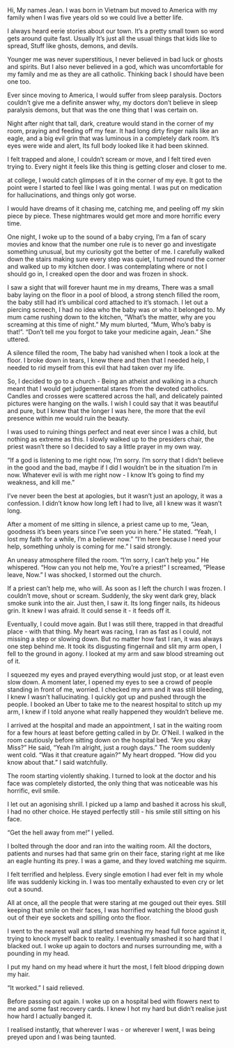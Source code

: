 Hi, My names Jean. I was born in Vietnam but moved to America with my family when I was five years old so we could live a better life.

I always heard eerie stories about our town. It’s a pretty small town so word gets around quite fast. Usually It’s just all the usual things that kids like to spread, Stuff like ghosts, demons, and devils.

Younger me was never superstitious, I never believed in bad luck or ghosts and spirits. But I also never believed in a god, which was uncomfortable for my family and me as they are all catholic. Thinking back I should have been one too.

Ever since moving to America, I would suffer from sleep paralysis. Doctors couldn’t give me a definite answer why, my doctors don’t believe in sleep paralysis demons, but that was the one thing that I was certain on.

Night after night that tall, dark, creature would stand in the corner of my room, praying and feeding off my fear. It had long dirty finger nails like an eagle, and a big evil grin that was luminous in a completely dark room. It’s eyes were wide and alert, Its full body looked like it had been skinned.

I felt trapped and alone, I couldn’t scream or move, and I felt tired even trying to. Every night it feels like this thing is getting closer and closer to me.

at college, I would catch glimpses of it in the corner of my eye. It got to the point were I started to feel like I was going mental.  I was put on medication for hallucinations, and things only got worse.

I would have dreams of it chasing me, catching me, and peeling off my skin piece by piece. These nightmares would get more and more horrific every time.

One night, I woke up to the sound of a baby crying, I’m a fan of scary movies and know that the number one rule is to never go and investigate something unusual, but my curiosity got the better of me. I carefully walked down the stairs making sure every step was quiet, I turned round the corner and walked up to my kitchen door. I was contemplating where or not I should go in, I creaked open the door and was frozen in shock.

I saw a sight that will forever haunt me in my dreams, There was a small baby laying on the floor in a pool of blood, a strong stench filled the room, the baby still had it’s umbilical cord attached to it’s stomach. I let out a piercing screech, I had no idea who the baby was or who it belonged to. My mum came rushing down to the kitchen, “What’s the matter, why are you screaming at this time of night.” My mum blurted, “Mum, Who’s baby is that!”. “Don’t tell me you forgot to take your medicine again, Jean.” She uttered. 

A silence filled the room, The baby had vanished when I took a look at the floor. I broke down in tears, I knew there and then that I needed help, I needed to rid myself from this evil that had taken over my life.

So, I decided to go to a church - Being an atheist and walking in a church meant that I would get judgemental stares from the devoted catholics. Candles and crosses were scattered across the hall, and delicately painted pictures were hanging on the walls. I wish I could say that it was beautiful and pure, but I knew that the longer I was here, the more that the evil presence within me would ruin the beauty.

I was used to ruining things perfect and neat ever since I was a child, but nothing as extreme as this. I slowly walked up to the presiders chair, the priest wasn’t there so I decided to say a little prayer in my own way. 

“If a god is listening to me right now, I’m sorry. I’m sorry that I didn’t believe in the good and the bad, maybe if I did I wouldn’t be in the situation I’m in now. Whatever evil is with me right now - I know It’s going to find my weakness, and kill me.”

I’ve never been the best at apologies, but it wasn’t just an apology, it was a confession. I didn’t know how long left I had to live, all I knew was it wasn’t long.

After a moment of me sitting in silence, a priest came up to me, “Jean, goodness it’s been years since I’ve seen you in here.” He stated. “Yeah, I lost my faith for a while, I’m a believer now.”  “I’m here because I need your help, something unholy is coming for me.” I said strongly.

An uneasy atmosphere filled the room. “I’m sorry, I can’t help you.” He whispered. “How can you not help me, You’re a priest!” I screamed, “Please leave, Now.” I was shocked, I stormed out the church.

If a priest can’t help me, who will. As soon as I left the church I was frozen. I couldn’t move, shout or scream. Suddenly, the sky went dark grey, black smoke sunk into the air. Just then, I saw it. Its long finger nails, its hideous grin. It knew I was afraid. It could sense it - it feeds off it.

Eventually, I could move again. But I was still there, trapped in that dreadful place - with that thing. My heart was racing, I ran as fast as I could, not missing a step or slowing down. But no matter how fast I ran, it was always one step behind me. It took its disgusting fingernail and slit my arm open, I fell to the ground in agony. I looked at my arm and saw blood streaming out of it.

I squeezed my eyes and prayed everything would just stop, or at least even slow down. A moment later, I opened my eyes to see a crowd of people standing in front of me, worried. I checked my arm and it was still bleeding, I knew I wasn’t hallucinating. I quickly got up and pushed through the people. I booked an Uber to take me to the nearest hospital to stitch up my arm, I knew if I told anyone what really happened they wouldn’t believe me.

I arrived at the hospital and made an appointment, I sat in the waiting room for a few hours at least before getting called in by Dr. O’Neil. I walked in the room cautiously before sitting down on the hospital bed. “Are you okay Miss?” He said, “Yeah I’m alright, just a rough days.” The room suddenly went cold. “Was it that creature again?” My heart dropped. “How did you know about that.” I said watchfully.

The room starting violently shaking. I turned to look at the doctor and his face was completely distorted, the only thing that was noticeable was his horrific, evil smile.

I let out an agonising shrill. I picked up a lamp and bashed it across his skull, I had no other choice. He stayed perfectly still - his smile still sitting on his face.

“Get the hell away from me!” I yelled.

I bolted through the door and ran into the waiting room. All the doctors, patients and nurses had that same grin on their face, staring right at me like an eagle hunting its prey. I was a game, and they loved watching me squirm.

I felt terrified and helpless. Every single emotion I had ever felt in my whole life was suddenly kicking in. I was too mentally exhausted to even cry or let out a sound.

All at once, all the people that were staring at me gouged out their eyes. Still keeping that smile on their faces, I was horrified watching the blood gush out of their eye sockets and spilling onto the floor.

I went to the nearest wall and started smashing my head full force against it, trying to knock myself back to reality. I eventually smashed it so hard that I blacked out. I woke up again to doctors and nurses surrounding me, with a pounding in my head.

I put my hand on my head where it hurt the most, I felt blood dripping down my hair.

“It worked.” I said relieved.

Before passing out again. I woke up on a hospital bed with flowers next to me and some fast recovery cards. I knew I hot my hard but didn’t realise just how hard I actually banged it.

I realised instantly, that wherever I was - or wherever I went, I was being preyed upon and I was being taunted.